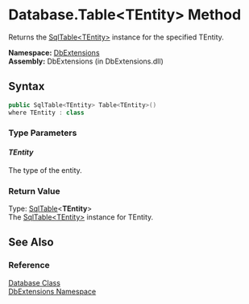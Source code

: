 Database.Table&lt;TEntity> Method
=================================
Returns the [SqlTable&lt;TEntity>][1] instance for the specified TEntity.

**Namespace:** [DbExtensions][2]  
**Assembly:** DbExtensions (in DbExtensions.dll)

Syntax
------

```csharp
public SqlTable<TEntity> Table<TEntity>()
where TEntity : class

```

### Type Parameters

#### *TEntity*
The type of the entity.

### Return Value
Type: [SqlTable][1]&lt;**TEntity**>  
The [SqlTable&lt;TEntity>][1] instance for TEntity.

See Also
--------

### Reference
[Database Class][3]  
[DbExtensions Namespace][2]  

[1]: ../SqlTable_1/README.md
[2]: ../README.md
[3]: README.md